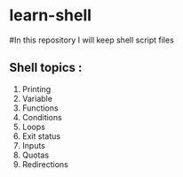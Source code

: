 # learn-shell
#In this repository I will keep shell script files   

Shell topics :
-----------
1. Printing
2. Variable
3. Functions
4. Conditions
5. Loops
6. Exit status 
7. Inputs
8. Quotas
9. Redirections
